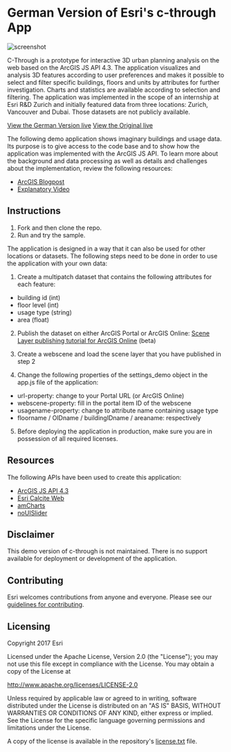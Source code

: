 # German Version of Esri's c-through App

![screenshot](https://cloud.githubusercontent.com/assets/27951811/25848186/7a69ac2a-34b9-11e7-852c-568a277ae0fd.png)

C-Through is a prototype for interactive 3D urban planning analysis on the web based on the ArcGIS JS API 4.3. The application visualizes and analysis 3D features according to user preferences and makes it possible to select and filter specific buildings, floors and units by attributes for further investigation. Charts and statistics are available according to selection and filtering. The application was implemented in the scope of an internship at Esri R&D Zurich and initially featured data from three locations: Zurich, Vancouver and Dubai. Those datasets are not publicly available.

[View the German Version live](https://oertac.github.io/3D-Explorer/)
[View the Original live](https://esri.github.io/c-through/)

The following demo application shows imaginary buildings and usage data. Its purpose is to give access to the code base and to show how the application was implemented with the ArcGIS JS API. To learn more about the background and data processing as well as details and challenges about the implementation, review the following resources: 
* <a target="blank" href="https://blogs.esri.com/esri/arcgis/2017/04/12/c-through-a-prototype-for-interactive-3d-urban-planning-analysis-on-the-web/">ArcGIS Blogpost</a>
* <a target="blank" href="https://www.youtube.com/watch?v=KGClZF3Gcss">Explanatory Video</a> 

## Instructions

1. Fork and then clone the repo.
2. Run and try the sample.

The application is designed in a way that it can also be used for other locations or datasets. The following steps need to be done in order to use the application with your own data:

1. Create a multipatch dataset that contains the following attributes for each feature: 
- building id (int)
- floor level (int)
- usage type (string)
- area (float)

2. Publish the dataset on either ArcGIS Portal or ArcGIS Online: <a target="blank" href="https://blogs.esri.com/esri/arcgis/2017/01/03/72321/">Scene Layer publishing tutorial for ArcGIS Online</a> (beta)

3. Create a webscene and load the scene layer that you have published in step 2

4. Change the following properties of the settings_demo object in the app.js file of the application:
- url-property: change to your Portal URL (or ArcGIS Online)
- webscene-property: fill in the portal item ID of the webscene
- usagename-property: change to attribute name containing usage type
- floorname / OIDname / buildingIDname / areaname: respectively

5. Before deploying the application in production, make sure you are in possession of all required licenses.

## Resources
The following APIs have been used to create this application:

* <a target="blank" href="https://developers.arcgis.com/javascript/">ArcGIS JS API 4.3</a>
* <a target="blank" href="https://github.com/Esri/calcite-web">Esri Calcite Web</a>
* <a target="blank" href="https://github.com/amcharts">amCharts</a>
* <a target="blank" href="https://github.com/leongersen/noUiSlider">noUISlider</a>

## Disclaimer

This demo version of c-through is not maintained. There is no support available for deployment or development of the application.

## Contributing

Esri welcomes contributions from anyone and everyone. Please see our [guidelines for contributing](https://github.com/esri/contributing).

## Licensing
Copyright 2017 Esri

Licensed under the Apache License, Version 2.0 (the "License");
you may not use this file except in compliance with the License.
You may obtain a copy of the License at

   http://www.apache.org/licenses/LICENSE-2.0

Unless required by applicable law or agreed to in writing, software
distributed under the License is distributed on an "AS IS" BASIS,
WITHOUT WARRANTIES OR CONDITIONS OF ANY KIND, either express or implied.
See the License for the specific language governing permissions and
limitations under the License.

A copy of the license is available in the repository's [license.txt]( https://github.com/esri/c-through/blob/master/license.txt ) file.





